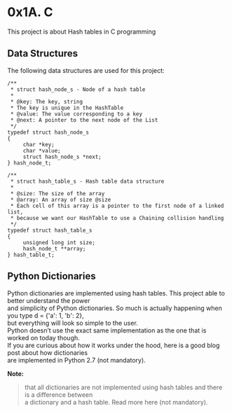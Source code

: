 # 0x1A. C

This project is about Hash tables in C programming

Data Structures
---------------

The following data structures are used for this project:

	/**
	 * struct hash_node_s - Node of a hash table
	 *
	 * @key: The key, string
	 * The key is unique in the HashTable
	 * @value: The value corresponding to a key
	 * @next: A pointer to the next node of the List
	 */
	typedef struct hash_node_s
	{
	     char *key;
	     char *value;
	     struct hash_node_s *next;
	} hash_node_t;
	
	/**
	 * struct hash_table_s - Hash table data structure
	 *
	 * @size: The size of the array
	 * @array: An array of size @size
	 * Each cell of this array is a pointer to the first node of a linked list,
	 * because we want our HashTable to use a Chaining collision handling
	 */
	typedef struct hash_table_s
	{
	     unsigned long int size;
	     hash_node_t **array;
	} hash_table_t;


## Python Dictionaries

Python dictionaries are implemented using hash tables. This project able to better understand the power <br>
and simplicity of Python dictionaries. So much is actually happening when you type d = {'a': 1, 'b': 2},<br>
but everything will look so simple to the user. <br>
Python doesn’t use the exact same implementation as the one that is worked on today though. <br>
If you are curious about how it works under the hood, here is a good blog post about how dictionaries <br>
are implemented in Python 2.7 (not mandatory).

 **Note:** 
 > that all dictionaries are not implemented using hash tables and there is a difference between <br>
 > a dictionary and a hash table. Read more here (not mandatory).

